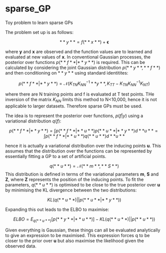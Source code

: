 # sparse_GP
Toy problem to learn sparse GPs

The problem set up is as follows:

$$**y**=f(**x**)+\boldsymbol{\epsilon}$$ 

where **y** and **x** are observed and the function values are to learned and evaluated at new values of **x**. In conventional Gaussian processes, the posterior over functions $p(**f**|**y**)$ is required. This can be calculated by considering the joint Gaussian distribution $p(**y**,**f**)$ and then conditioning on $**y**$ using standard identitites:

$$p(**f**|**y**)=\mathcal{N}\left(K_{TN}K_{NN}^{-1} **y**,K_{TT}-K_{TN}K_{NN}^{-1}K_{NT}\right)$$ 

where there are N training points and f is evaluated at T test points. THe inversion of the matrix $K_{NN}$ limits this method to N<10,000, hence it is not applicable to larger datasets. Therefore sparse GPs must be used.

The idea is to represent the posterior over functions, $p(f|y)$ using a variational distribution $q(f)$:

$$p(**f**|**y**)=\int{p(**f**|**u**)p(**u**|**y**)}d**u**=\int{p(**f**|**u**)q(**u**)}d**u**$$

hence it is actually a variational distribution over the inducing points **u**. This assumes that the distribution over the functions can be represented by essentially fitting a GP to a set of artificial points. 

$$q(**u**)=\mathcal{N}\left(**m**,**S**\right)$$
This distribution is defined in terms of the variational parameters **m**, **S** and **Z**, where **Z** represents the position of the inducing points. To fit the parameters, $q(**u**)$ is optimised to be close to the true posterior over **u** by minimising the KL divergence between the two distributions:

$$KL(q(**u**)||p(**u**|**y**))$$

Expanding this out leads to the ELBO to maximise:

$$ELBO=E_{q(**u**)}[p(**y**|**u**)]-KL(q(**u**)||p(**u**))$$

Given everything is Gaussian, these things can all be evaluated analytically to give an expression to be maximised. This expression forces q to be closer to the prior over **u** but also maximise the likelihood given the observed data.
